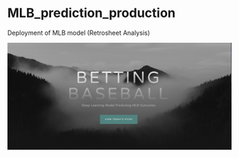 # MLB_prediction_production
Deployment of MLB model (Retrosheet Analysis)

![Home_page](readme_images/Home_screen.png)
